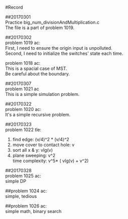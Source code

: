 #Record

##20170301  
Practice big_num_divisionAndMultiplication.c  
The file is a part of problem 1019.  
  
##20170302  
problem 1019 ac:  
First, I need to ensure the origin input is unpolluted.  
Second, I need to initialize the switches' state each time.  
  
problem 1018 ac:  
This is a spacial case of MST.  
Be careful about the boundary.  
  
##20170307  
problem 1021 ac  
This is a simple simulation problem.  
  
##20170322  
problem 1020 ac:  
It's a simple recursive problem.  
  
##20170323  
problem 1022 tle:  
1. find edge: (v/4)^2 * (v/4)^2  
2. move cover to contact hole: v  
3. sort all x & y: vlg(v)  
4. plane sweeping: v^2  
time complexity: v^5* ( vlg(v) + v^2)  
  
##20170328  
problem 1025 ac:  
simple DP  
  
##problem 1024 ac:  
simple, tedious  
  
##problem 1026 ac:  
simple math, binary search  
